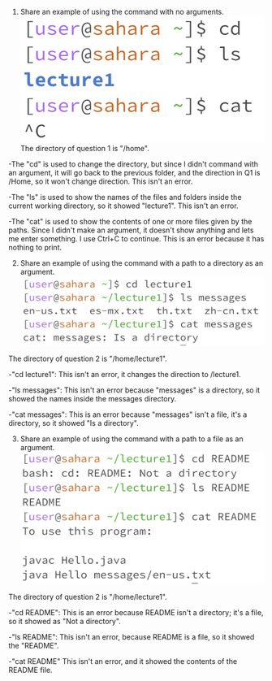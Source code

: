 1. Share an example of using the command with no arguments.
![Image](1.jpg)
The directory of question 1 is "/home".

-The "cd" is used to change the directory, but since I didn't command with an argument, it will go back to the previous folder, and the direction in Q1 is /Home, so it won't change direction. This isn't an error.

-The "ls" is used to show the names of the files and folders inside the current working directory, so it showed "lecture1". This isn't an error.

-The "cat" is used to show the contents of one or more files given by the paths. Since I didn't make an argument, it doesn't show anything and lets me enter something. I use Ctrl+C to continue. This is an error because it has nothing to print.


2. Share an example of using the command with a path to a directory as an argument.
![Image](2.jpg)

The directory of question 2 is "/home/lecture1".

-"cd lecture1": This isn't an error, it changes the direction to /lecture1.

-"ls messages": This isn't an error because "messages" is a directory, so it showed the names inside the messages directory. 

-"cat messages": This is an error because "messages" isn't a file, it's a directory, so it showed "Is a directory". 

3. Share an example of using the command with a path to a file as an argument.
![Image](3.jpg)

The directory of question 2 is "/home/lecture1".

-"cd README": This is an error because README isn't a directory; it's a file, so it showed as "Not a directory".

-"ls README": This isn't an error, because README is a file, so it showed the "README".

-"cat README" This isn't an error, and it showed the contents of the README file.
